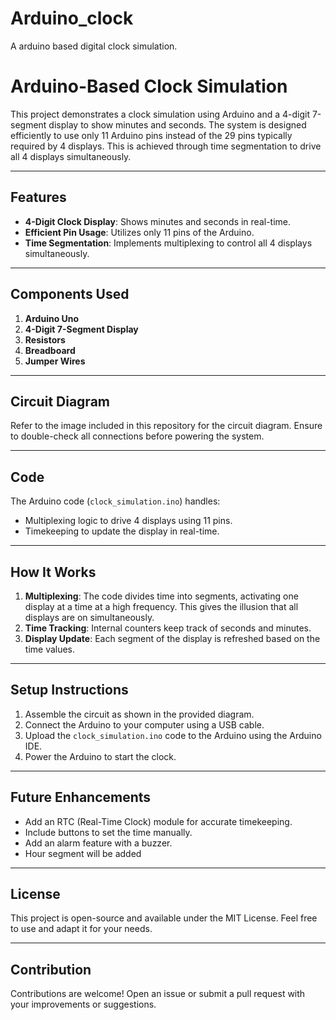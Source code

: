 # Arduino_clock
A arduino based digital clock simulation.
# Arduino-Based Clock Simulation

This project demonstrates a clock simulation using Arduino and a 4-digit 7-segment display to show minutes and seconds. The system is designed efficiently to use only 11 Arduino pins instead of the 29 pins typically required by 4 displays. This is achieved through time segmentation to drive all 4 displays simultaneously.

---

## Features

- **4-Digit Clock Display**: Shows minutes and seconds in real-time.
- **Efficient Pin Usage**: Utilizes only 11 pins of the Arduino.
- **Time Segmentation**: Implements multiplexing to control all 4 displays simultaneously.

---

## Components Used

1. **Arduino Uno**
2. **4-Digit 7-Segment Display**
3. **Resistors**
4. **Breadboard**
5. **Jumper Wires**

---

## Circuit Diagram

Refer to the image included in this repository for the circuit diagram. Ensure to double-check all connections before powering the system.

---

## Code

The Arduino code (`clock_simulation.ino`) handles:

- Multiplexing logic to drive 4 displays using 11 pins.
- Timekeeping to update the display in real-time.

---

## How It Works

1. **Multiplexing**: The code divides time into segments, activating one display at a time at a high frequency. This gives the illusion that all displays are on simultaneously.
2. **Time Tracking**: Internal counters keep track of seconds and minutes.
3. **Display Update**: Each segment of the display is refreshed based on the time values.

---

## Setup Instructions

1. Assemble the circuit as shown in the provided diagram.
2. Connect the Arduino to your computer using a USB cable.
3. Upload the `clock_simulation.ino` code to the Arduino using the Arduino IDE.
4. Power the Arduino to start the clock.

---

## Future Enhancements

- Add an RTC (Real-Time Clock) module for accurate timekeeping.
- Include buttons to set the time manually.
- Add an alarm feature with a buzzer.
- Hour segment will be added
---

## License

This project is open-source and available under the MIT License. Feel free to use and adapt it for your needs.

---

## Contribution

Contributions are welcome! Open an issue or submit a pull request with your improvements or suggestions.

